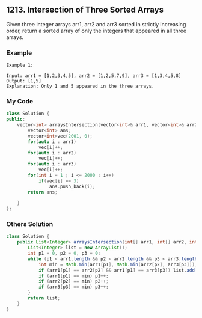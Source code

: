 ## 1213. Intersection of Three Sorted Arrays

Given three integer arrays arr1, arr2 and arr3 sorted in strictly increasing order, return a sorted array of only the integers that appeared in all three arrays.

### Example
```
Example 1:

Input: arr1 = [1,2,3,4,5], arr2 = [1,2,5,7,9], arr3 = [1,3,4,5,8]
Output: [1,5]
Explanation: Only 1 and 5 appeared in the three arrays.
```

### My Code
```c++
class Solution {
public:
    vector<int> arraysIntersection(vector<int>& arr1, vector<int>& arr2, vector<int>& arr3) {
        vector<int> ans;
        vector<int>vec(2001, 0);
        for(auto i : arr1)
            vec[i]++;
        for(auto i : arr2)
            vec[i]++;
        for(auto i : arr3)
            vec[i]++;
        for(int i = 1 ; i <= 2000 ; i++)
            if(vec[i] == 3)
                ans.push_back(i);
        return ans;
        
    }
};
```

### Others Solution
```java
class Solution {
    public List<Integer> arraysIntersection(int[] arr1, int[] arr2, int[] arr3) {
        List<Integer> list = new ArrayList();
        int p1 = 0, p2 = 0, p3 = 0;
        while (p1 < arr1.length && p2 < arr2.length && p3 < arr3.length) {
            int min = Math.min(arr1[p1], Math.min(arr2[p2], arr3[p3]));
            if (arr1[p1] == arr2[p2] && arr1[p1] == arr3[p3]) list.add(arr1[p1]);
            if (arr1[p1] == min) p1++;
            if (arr2[p2] == min) p2++;
            if (arr3[p3] == min) p3++;
        }
        return list;
    }
}
```

